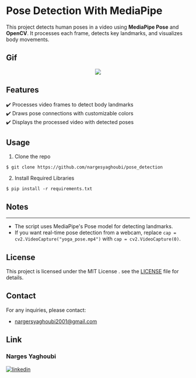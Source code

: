 # Pose Detection With MediaPipe

This project detects human poses in a  video using **MediaPipe Pose** and **OpenCV**. It processes each frame, detects key landmarks, and visualizes body movements.
## Gif

<p align="center">
  <img src="https://github.com/nargesyaghoubi/pose_detection/blob/main/video/pose.gif" />
</p>


 ## Features
✔️ Processes video frames to detect body landmarks  
✔️ Draws pose connections with customizable colors  
✔️ Displays the processed video with detected poses  

## Usage
1. Clone the repo
```
$ git clone https://github.com/nargesyaghoubi/pose_detection
```

2. Install Required Libraries
```
$ pip install -r requirements.txt
```



## Notes
---
- The script uses MediaPipe's Pose model for detecting landmarks.
- If you want real-time pose detection from a webcam, replace ``` cap = cv2.VideoCapture("yoga_pose.mp4") ``` with ``` cap = cv2.VideoCapture(0) ```.


## License  
This project is licensed under the MIT License . see the [LICENSE](LICENSE) file for details.

## Contact
For any inquiries, please contact:
- nargersyaghoubi2001@gmail.com
## Link
### Narges Yaghoubi
[![linkedin](https://img.shields.io/badge/linkedin-0A66C2?style=for-the-badge&logo=linkedin&logoColor=white)](https://www.linkedin.com/in/narges-yaghoubi-656a28243/)
